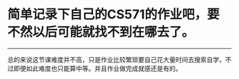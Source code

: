 # 简单记录下自己的CS571的作业吧，要不然以后可能就找不到在哪去了。
---
总的来说这节课难度并不高，只是作业比较繁琐要自己花大量时间去搜索自学，不过即便如此难度也只能算中等。并且作业做完成就感还是有的。
